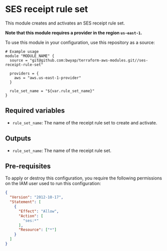 # SES receipt rule set

This module creates and activates an SES receipt rule set.

**Note that this module requires a provider in the region `us-east-1`.**

To use this module in your configuration, use this repository as a source:

```hcl
# Example usage
module "MODULE_NAME" {
  source = "git@github.com:bwyap/terraform-aws-modules.git//ses-receipt-rule-set"

  providers = {
    aws = "aws.us-east-1-provider"
  }

  rule_set_name = "${var.rule_set_name}"
}
```

## Required variables

- `rule_set_name`: The name of the receipt rule set to create and activate.


## Outputs

- `rule_set_name`: The name of the receipt rule set.


## Pre-requisites

To apply or destroy this configuration, you require the following permissions on the IAM user used to run this configuration:

```json
{
  "Version": "2012-10-17",
  "Statement": [
    {
      "Effect": "Allow",
      "Action": [
        "ses:*"
      ],
      "Resource": ["*"]
    }
  ]
}
```
